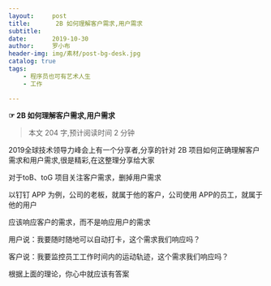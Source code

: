 ```yaml
---
layout:     post
title:       2B 如何理解客户需求,用户需求
subtitle:   
date:       2019-10-30
author:     罗小布
header-img: img/素材/post-bg-desk.jpg
catalog: true
tags:
    - 程序员也可有艺术人生
	- 工作

---
```


**☞  2B 如何理解客户需求,用户需求**

> 本文 204 字,预计阅读时间 2 分钟

2019全球技术领导力峰会上有一个分享者,分享的针对 2B 项目如何正确理解客户需求和用户需求,很是精彩,在这整理分享给大家

对于toB、toG 项目关注客户需求，删掉用户需求

以钉钉 APP 为例，公司的老板，就属于他的客户，公司使用 APP的员工，就属于他的用户

应该响应客户的需求，而不是响应用户的需求

用户说：我要随时随地可以自动打卡，这个需求我们响应吗？

客户说：我要监控员工工作时间内的运动轨迹，这个需求我们响应吗？

根据上面的理论，你心中就应该有答案